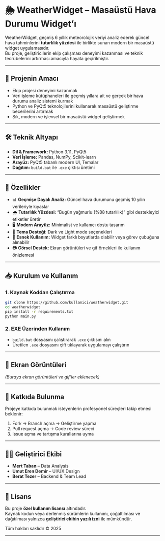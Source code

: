# 🌦️ WeatherWidget – Masaüstü Hava Durumu Widget’ı

WeatherWidget, geçmiş 6 yıllık meteorolojik veriyi analiz ederek güncel hava tahminlerini **tutarlılık yüzdesi** ile birlikte sunan modern bir masaüstü widget uygulamasıdır.  
Bu proje, geliştiricilerin ekip çalışması deneyimi kazanması ve teknik tecrübelerini artırması amacıyla hayata geçirilmiştir.

---

## 🎯 Projenin Amacı

- Ekip projesi deneyimi kazanmak
- Veri işleme kütüphaneleri ile geçmiş yıllara ait ve gerçek bir hava durumu analiz sistemi kurmak
- Python ve PyQt5 teknolojilerini kullanarak masaüstü geliştirme becerilerini artırmak
- Şık, modern ve işlevsel bir masaüstü widget geliştirmek

---

## 🛠️ Teknik Altyapı

- **Dil & Framework:** Python 3.11, PyQt5
- **Veri İşleme:** Pandas, NumPy, Scikit-learn
- **Arayüz:** PyQt5 tabanlı modern UI, Temalar
- **Dağıtım:** `build.bat` ile `.exe` çıktısı üretimi

---

## 🚀 Özellikler

- 📊 **Geçmişe Dayalı Analiz:** Güncel hava durumunu geçmiş 10 yılın verileriyle kıyaslar
- 🌧️ **Tutarlılık Yüzdesi:** “Bugün yağmurlu (%88 tutarlılık)” gibi destekleyici etiketler üretir
- 🖥️ **Modern Arayüz:** Minimalist ve kullanıcı dostu tasarım
- 🎨 **Tema Desteği:** Dark ve Light mode seçenekleri
- 🔄 **Esnek Kullanım:** Widget farklı boyutlarda olabilir veya görev çubuğuna alınabilir
- 📷 **Görsel Destek:** Ekran görüntüleri ve gif örnekleri ile kullanım önizlemesi

---

## 📥 Kurulum ve Kullanım

### 1. Kaynak Koddan Çalıştırma

```bash
git clone https://github.com/kullanici/weatherwidget.git
cd weatherwidget
pip install -r requirements.txt
python main.py
```

### 2. EXE Üzerinden Kullanım

- `build.bat` dosyasını çalıştırarak `.exe` çıktısını alın
- Üretilen `.exe` dosyasını çift tıklayarak uygulamayı çalıştırın

---

## 📸 Ekran Görüntüleri

_(Buraya ekran görüntüleri ve gif’ler eklenecek)_

---

## 📂 Katkıda Bulunma

Projeye katkıda bulunmak isteyenlerin profesyonel süreçleri takip etmesi beklenir:

1. Fork → Branch açma → Geliştirme yapma
2. Pull request açma → Code review süreci
3. Issue açma ve tartışma kurallarına uyma

---

## 👨‍💻 Geliştirici Ekibi

- **Mert Taban** – Data Analysis
- **Umut Eren Demir** – UI/UX Design
- **Berat Tezer** – Backend & Team Lead

---

## 📄 Lisans

Bu proje **özel kullanım lisansı** altındadır.  
Kaynak kodun veya derlenmiş sürümlerin kullanımı, çoğaltılması ve dağıtılması yalnızca **geliştirici ekibin yazılı izni** ile mümkündür.

Tüm hakları saklıdır © 2025

---
